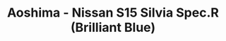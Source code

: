 ---
layout: product
title: "Aoshima - Nissan S15 Silvia Spec.R (Brilliant Blue)"
price: "TBA" 
desc: "N/A"
img_path: "/assets/img/AO08621.jpg"
brand: "N/A"
available: false
special_offer: false
new: false
soon: false
cat: "010000"
subcat: "013700"
subsubcat: "0N/A"
sifra: "AO08621"
popular: false
---